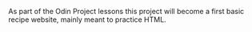As part of the Odin Project lessons this project will become a first basic
recipe website, mainly meant to practice HTML.